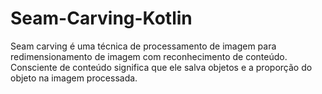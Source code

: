 # Seam-Carving-Kotlin
Seam carving é uma técnica de processamento de imagem para redimensionamento de imagem com reconhecimento de conteúdo. Consciente de conteúdo significa que ele salva objetos e a proporção do objeto na imagem processada.
